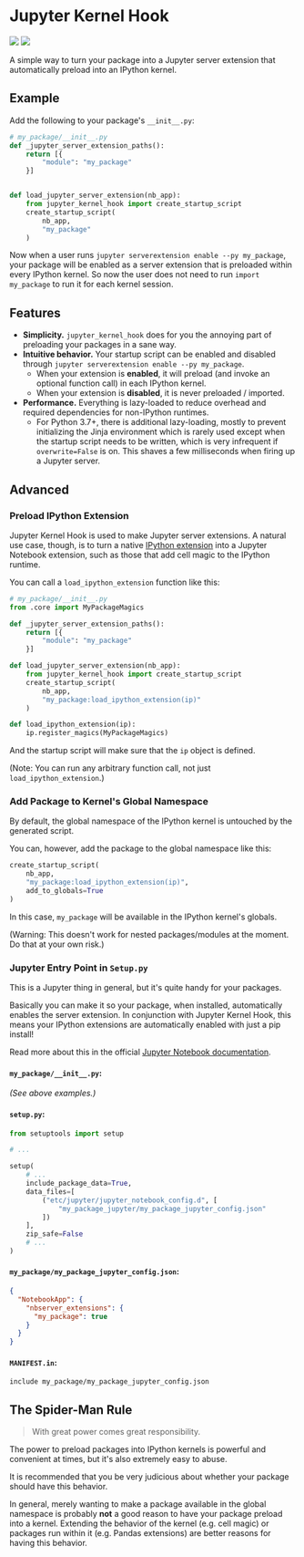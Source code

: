 # Jupyter Kernel Hook

[![](https://github.com/ryxcommar/jupyter_kernel_hook/actions/workflows/tests.yml/badge.svg)](../../actions)
[![](https://github.com/ryxcommar/jupyter_kernel_hook/actions/workflows/style.yml/badge.svg)](../../actions)

A simple way to turn your package into a Jupyter server extension that automatically preload into an IPython kernel.

## Example

Add the following to your package's `__init__.py`:

```python
# my_package/__init__.py
def _jupyter_server_extension_paths():
    return [{
        "module": "my_package"
    }]


def load_jupyter_server_extension(nb_app):
    from jupyter_kernel_hook import create_startup_script
    create_startup_script(
        nb_app,
        "my_package"
    )
```

Now when a user runs `jupyter serverextension enable --py my_package`, your package will be enabled as a server extension that is preloaded within every IPython kernel.  So now the user does not need to run `import my_package` to run it for each kernel session.

## Features

* **Simplicity.** `jupyter_kernel_hook` does for you the annoying part of preloading your packages in a sane way.
* **Intuitive behavior.** Your startup script can be enabled and disabled through `jupyter serverextension enable --py my_package`.
  * When your extension is **enabled**, it will preload (and invoke an optional function call) in each IPython kernel.
  * When your extension is **disabled**, it is never preloaded / imported.
* **Performance.** Everything is lazy-loaded to reduce overhead and required dependencies for non-IPython runtimes.
  * For Python 3.7+, there is additional lazy-loading, mostly to prevent initializing the Jinja environment which is rarely used except when the startup script needs to be written, which is very infrequent if `overwrite=False` is on. This shaves a few milliseconds when firing up a Jupyter server.

## Advanced

### Preload IPython Extension

Jupyter Kernel Hook is used to make Jupyter server extensions. A natural use case, though, is to turn a native [IPython extension](https://ipython.readthedocs.io/en/stable/config/extensions/index.html) into a Jupyter Notebook extension, such as those that add cell magic to the IPython runtime.

You can call a `load_ipython_extension` function like this:

```python
# my_package/__init__.py
from .core import MyPackageMagics

def _jupyter_server_extension_paths():
    return [{
        "module": "my_package"
    }]

def load_jupyter_server_extension(nb_app):
    from jupyter_kernel_hook import create_startup_script
    create_startup_script(
        nb_app,
        "my_package:load_ipython_extension(ip)"
    )

def load_ipython_extension(ip):
    ip.register_magics(MyPackageMagics)
```

And the startup script will make sure that the `ip` object is defined.

(Note: You can run any arbitrary function call, not just `load_ipython_extension`.)

### Add Package to Kernel's Global Namespace

By default, the global namespace of the IPython kernel is untouched by the generated script.

You can, however, add the package to the global namespace like this:

```python
create_startup_script(
    nb_app,
    "my_package:load_ipython_extension(ip)",
    add_to_globals=True
)
```

In this case, `my_package` will be available in the IPython kernel's globals.

(Warning: This doesn't work for nested packages/modules at the moment. Do that at your own risk.)

### Jupyter Entry Point in `Setup.py`

This is a Jupyter thing in general, but it's quite handy for your packages.

Basically you can make it so your package, when installed, automatically enables the server extension. In conjunction with Jupyter Kernel Hook, this means your IPython extensions are automatically enabled with just a pip install!

Read more about this in the official [Jupyter Notebook documentation](https://jupyter-notebook.readthedocs.io/en/stable/examples/Notebook/Distributing%20Jupyter%20Extensions%20as%20Python%20Packages.html).

#### `my_package/__init__.py`:

_(See above examples.)_

#### `setup.py`:

```python
from setuptools import setup

# ...

setup(
    # ...
    include_package_data=True,
    data_files=[
        ("etc/jupyter/jupyter_notebook_config.d", [
            "my_package_jupyter/my_package_jupyter_config.json"
        ])
    ],
    zip_safe=False
    # ...
)
```

#### `my_package/my_package_jupyter_config.json`:

```json
{
  "NotebookApp": {
    "nbserver_extensions": {
      "my_package": true
    }
  }
}
```

#### `MANIFEST.in`:

```text
include my_package/my_package_jupyter_config.json
```

## The Spider-Man Rule

> With great power comes great responsibility.

The power to preload packages into IPython kernels is powerful and convenient at times, but it's also extremely easy to abuse.

It is recommended that you be very judicious about whether your package should have this behavior.

In general, merely wanting to make a package available in the global namespace is probably **not** a good reason to have your package preload into a kernel.  Extending the behavior of the kernel (e.g. cell magic) or packages run within it (e.g. Pandas extensions) are better reasons for having this behavior.
